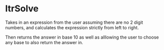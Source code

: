 # ltrSolve
Takes in an expression from the user assuming there are no 2 digit numbers, and calculates the expression strictly from left to right. 

Then returns the answer in base 10 as well as alllowing the user to choose any base to also return the answer in.
